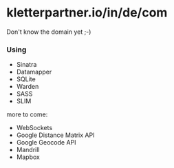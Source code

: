 # kletterpartner.io/in/de/com

Don't know the domain yet ;-)

### Using
* Sinatra
* Datamapper
* SQLite
* Warden
* SASS
* SLIM

more to come:

* WebSockets
* Google Distance Matrix API
* Google Geocode API
* Mandrill
* Mapbox